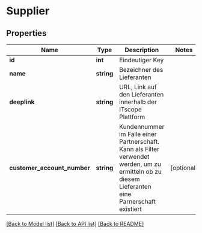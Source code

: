 # Supplier

## Properties
Name | Type | Description | Notes
------------ | ------------- | ------------- | -------------
**id** | **int** | Eindeutiger Key | 
**name** | **string** | Bezeichner des Lieferanten | 
**deeplink** | **string** | URL, Link auf den Lieferanten innerhalb der ITscope Plattform | 
**customer_account_number** | **string** | Kundennummer im Falle einer Partnerschaft. Kann als Filter verwendet werden, um zu ermitteln ob zu diesem Lieferanten eine Parnerschaft existiert | [optional] 

[[Back to Model list]](../README.md#documentation-for-models) [[Back to API list]](../README.md#documentation-for-api-endpoints) [[Back to README]](../README.md)


